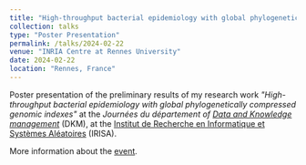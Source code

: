 ```yaml
---
title: "High-throughput bacterial epidemiology with global phylogenetically compressed genomic indexes"
collection: talks
type: "Poster Presentation"
permalink: /talks/2024-02-22
venue: "INRIA Centre at Rennes University"
date: 2024-02-22
location: "Rennes, France"
---
```




Poster presentation of the preliminary results of my research work <i>"High-throughput bacterial epidemiology with global phylogenetically compressed genomic indexes"</i> at the <i> Journées du département of [Data and Knowledge management](http://dept-dkm.irisa.fr/) </i> (DKM), at the [Institut de Recherche en Informatique et Systèmes Aléatoires](https://www.irisa.fr/) (IRISA).

More information about the [event](https://www.irisa.fr/date/2024-02/journees-du-departement-dkm-22-et-23-fevrier-2024).